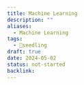 ```yaml
---
title: Machine Learning
description: ""
aliases:
  - Machine Learning
tags:
  - 🌱seedling
draft: true
date: 2024-05-02
status: not-started
backlink:
---
```

